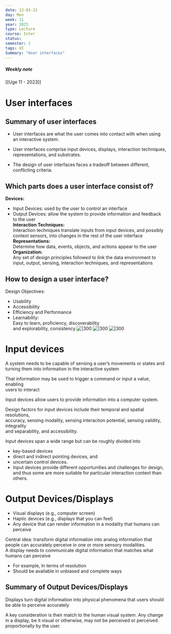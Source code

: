 ```yaml
---
date: 13-03-23
day: Mon
week: 11
year: 2023
type: Lecture
course: Inter
status: 
semester: 2
tags: UI
Summary: "User interfaces"
---
```

##### Weekly note
[[Uge 11 - 2023]]

# User interfaces
## Summary of user interfaces
- User interfaces are what the user comes into contact with when using an interactive system.  

- User interfaces comprise input devices, displays, interaction techniques, representations, and substrates.  

- The design of user interfaces faces a tradeoff between different, conflicting criteria.
## Which parts does a user interface consist of?
**Devices:**  
- Input Devices: used by the user to control an interface  
- Output Devices: allow the system to provide information and feedback to the user  
**Interaction Techniques:**  
	Interaction techniques translate  inputs from input devices, and  possibly context sensors, into  changes in the rest of the user  interface
**Representations:**  
	Determine how data, events, objects, and actions appear to the user  
**Organization:**  
	Any set of design principles followed to link the data environment to input, output, sensing, interaction techniques, and representations
## How to design a user interface?
Design Objectives:  
- Usability  
- Accessibility  
- Efficiency and Performance  
- Learnability:  
Easy to learn, proficiency, discoverability  
and explorability, consistency
![|300](https://i.imgur.com/uihfG3i.png)
![|300](https://i.imgur.com/x3Ds7uf.png)
![|300](https://i.imgur.com/Rb7IhQQ.png)
# Input devices
A system needs to be capable of sensing a user’s movements or states and  
turning them into information in the interactive system

That information may be used to trigger a command or input a value, enabling  
users to interact

Input devices allow users to provide information into a computer system.  

Design factors for input devices include their temporal and spatial resolutions,  
accuracy, sensing modality, sensing interaction potential, sensing validity, integrality  
and separability, and accessibility.  

Input devices span a wide range but can be roughly divided into  
- key-based devices  
- direct and indirect pointing devices, and  
- uncertain control devices.  
- Input devices provide different opportunities and challenges for design, and thus some are more suitable for particular interaction context than others.
# Output Devices/Displays
- Visual displays (e.g., computer  screen)  
- Haptic devices (e.g., displays that you can feel)  
- Any device that can render information in a modality that humans can perceive

Central idea: transform digital information into analog information that people can accurately perceive in one or more sensory modalities.  
A display needs to communicate digital information that matches what humans can perceive  
- For example, In terms of resolution  
- Should be available in unbiased and complete ways
## Summary of Output Devices/Displays
Displays turn digital information into physical phenomena that users should be able to perceive accurately  

A key consideration is their match to the human visual system. Any change in a display, be it visual or otherwise, may not be perceived or perceived proportionally by the user.